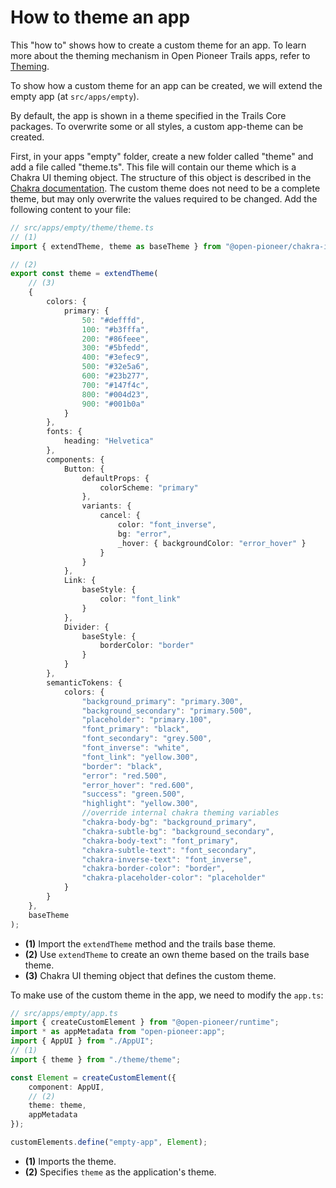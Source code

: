 # How to theme an app

This "how to" shows how to create a custom theme for an app. To learn more about the theming
mechanism in Open Pioneer Trails apps, refer to [Theming](../reference/Theming.md).

To show how a custom theme for an app can be created, we will extend the empty app
(at `src/apps/empty`).

By default, the app is shown in a theme specified in the Trails Core packages.
To overwrite some or all styles, a custom app-theme can be created.

First, in your apps "empty" folder, create a new folder called "theme" and add a file
called "theme.ts". This file will contain our theme which is a Chakra UI theming object.
The structure of this object is described in the [Chakra documentation](https://chakra-ui.com/docs/styled-system/theme).
The custom theme does not need to be a complete theme, but may only overwrite the values
required to be changed. Add the following content to your file:

```ts
// src/apps/empty/theme/theme.ts
// (1)
import { extendTheme, theme as baseTheme } from "@open-pioneer/chakra-integration";

// (2)
export const theme = extendTheme(
    // (3)
    {
        colors: {
            primary: {
                50: "#defffd",
                100: "#b3fffa",
                200: "#86feee",
                300: "#5bfedd",
                400: "#3efec9",
                500: "#32e5a6",
                600: "#23b277",
                700: "#147f4c",
                800: "#004d23",
                900: "#001b0a"
            }
        },
        fonts: {
            heading: "Helvetica"
        },
        components: {
            Button: {
                defaultProps: {
                    colorScheme: "primary"
                },
                variants: {
                    cancel: {
                        color: "font_inverse",
                        bg: "error",
                        _hover: { backgroundColor: "error_hover" }
                    }
                }
            },
            Link: {
                baseStyle: {
                    color: "font_link"
                }
            },
            Divider: {
                baseStyle: {
                    borderColor: "border"
                }
            }
        },
        semanticTokens: {
            colors: {
                "background_primary": "primary.300",
                "background_secondary": "primary.500",
                "placeholder": "primary.100",
                "font_primary": "black",
                "font_secondary": "grey.500",
                "font_inverse": "white",
                "font_link": "yellow.300",
                "border": "black",
                "error": "red.500",
                "error_hover": "red.600",
                "success": "green.500",
                "highlight": "yellow.300",
                //override internal chakra theming variables
                "chakra-body-bg": "background_primary",
                "chakra-subtle-bg": "background_secondary",
                "chakra-body-text": "font_primary",
                "chakra-subtle-text": "font_secondary",
                "chakra-inverse-text": "font_inverse",
                "chakra-border-color": "border",
                "chakra-placeholder-color": "placeholder"
            }
        }
    },
    baseTheme
);
```

-   **(1)** Import the `extendTheme` method and the trails base theme.
-   **(2)** Use `extendTheme` to create an own theme based on the trails base theme.
-   **(3)** Chakra UI theming object that defines the custom theme.

To make use of the custom theme in the app, we need to modify the `app.ts`:

```ts
// src/apps/empty/app.ts
import { createCustomElement } from "@open-pioneer/runtime";
import * as appMetadata from "open-pioneer:app";
import { AppUI } from "./AppUI";
// (1)
import { theme } from "./theme/theme";

const Element = createCustomElement({
    component: AppUI,
    // (2)
    theme: theme,
    appMetadata
});

customElements.define("empty-app", Element);
```

-   **(1)** Imports the theme.
-   **(2)** Specifies `theme` as the application's theme.
